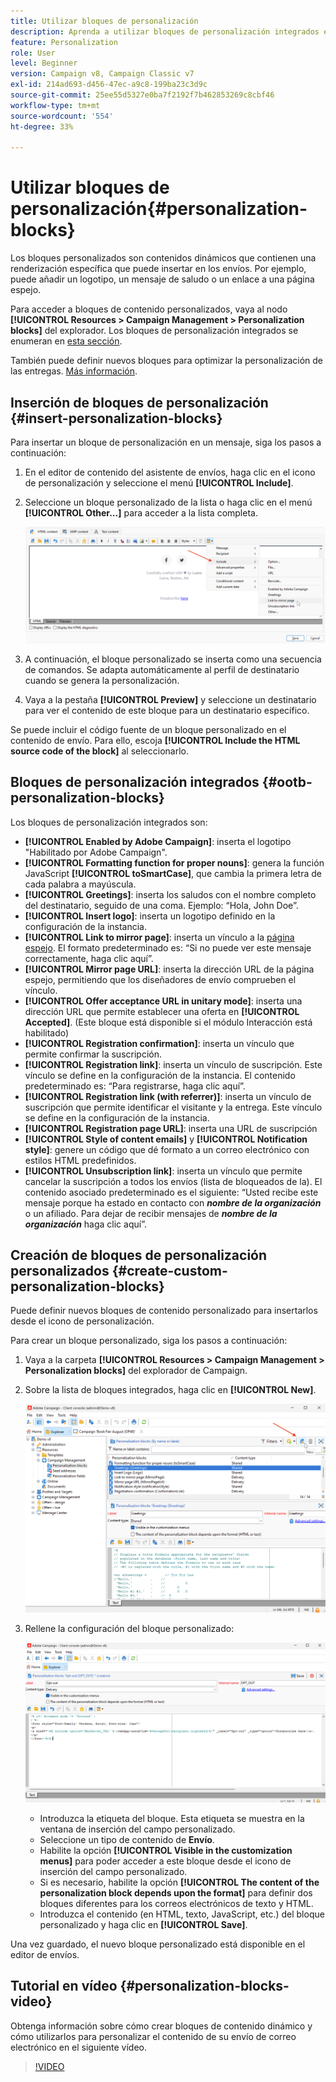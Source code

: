 ```yaml
---
title: Utilizar bloques de personalización
description: Aprenda a utilizar bloques de personalización integrados en el contenido del mensaje
feature: Personalization
role: User
level: Beginner
version: Campaign v8, Campaign Classic v7
exl-id: 214ad693-d456-47ec-a9c8-199ba23c3d9c
source-git-commit: 25ee55d5327e0ba7f2192f7b462853269c8cbf46
workflow-type: tm+mt
source-wordcount: '554'
ht-degree: 33%

---
```


# Utilizar bloques de personalización{#personalization-blocks}

Los bloques personalizados son contenidos dinámicos que contienen una renderización específica que puede insertar en los envíos. Por ejemplo, puede añadir un logotipo, un mensaje de saludo o un enlace a una página espejo.

Para acceder a bloques de contenido personalizados, vaya al nodo **[!UICONTROL Resources > Campaign Management > Personalization blocks]** del explorador. Los bloques de personalización integrados se enumeran en [esta sección](#ootb-personalization-blocks).

También puede definir nuevos bloques para optimizar la personalización de las entregas. [Más información](#create-custom-personalization-blocks).

## Inserción de bloques de personalización {#insert-personalization-blocks}

Para insertar un bloque de personalización en un mensaje, siga los pasos a continuación:

1. En el editor de contenido del asistente de envíos, haga clic en el icono de personalización y seleccione el menú **[!UICONTROL Include]**.
1. Seleccione un bloque personalizado de la lista o haga clic en el menú **[!UICONTROL Other...]** para acceder a la lista completa.

   ![](assets/perso-content-block.png)

1. A continuación, el bloque personalizado se inserta como una secuencia de comandos. Se adapta automáticamente al perfil de destinatario cuando se genera la personalización.
1. Vaya a la pestaña **[!UICONTROL Preview]** y seleccione un destinatario para ver el contenido de este bloque para un destinatario específico.

Se puede incluir el código fuente de un bloque personalizado en el contenido de envío. Para ello, escoja **[!UICONTROL Include the HTML source code of the block]** al seleccionarlo.

## Bloques de personalización integrados {#ootb-personalization-blocks}

Los bloques de personalización integrados son:

* **[!UICONTROL Enabled by Adobe Campaign]**: inserta el logotipo &quot;Habilitado por Adobe Campaign&quot;.
* **[!UICONTROL Formatting function for proper nouns]**: genera la función JavaScript **[!UICONTROL toSmartCase]**, que cambia la primera letra de cada palabra a mayúscula.
* **[!UICONTROL Greetings]**: inserta los saludos con el nombre completo del destinatario, seguido de una coma. Ejemplo: “Hola, John Doe”.
* **[!UICONTROL Insert logo]**: inserta un logotipo definido en la configuración de la instancia.
* **[!UICONTROL Link to mirror page]**: inserta un vínculo a la [página espejo](mirror-page.md). El formato predeterminado es: “Si no puede ver este mensaje correctamente, haga clic aquí”.
* **[!UICONTROL Mirror page URL]**: inserta la dirección URL de la página espejo, permitiendo que los diseñadores de envío comprueben el vínculo.
* **[!UICONTROL Offer acceptance URL in unitary mode]**: inserta una dirección URL que permite establecer una oferta en **[!UICONTROL Accepted]**. (Este bloque está disponible si el módulo Interacción está habilitado)
* **[!UICONTROL Registration confirmation]**: inserta un vínculo que permite confirmar la suscripción.
* **[!UICONTROL Registration link]**: inserta un vínculo de suscripción. Este vínculo se define en la configuración de la instancia. El contenido predeterminado es: “Para registrarse, haga clic aquí”.
* **[!UICONTROL Registration link (with referrer)]**: inserta un vínculo de suscripción que permite identificar el visitante y la entrega. Este vínculo se define en la configuración de la instancia.
* **[!UICONTROL Registration page URL]**: inserta una URL de suscripción
* **[!UICONTROL Style of content emails]** y **[!UICONTROL Notification style]**: genere un código que dé formato a un correo electrónico con estilos HTML predefinidos.
* **[!UICONTROL Unsubscription link]**: inserta un vínculo que permite cancelar la suscripción a todos los envíos (lista de bloqueados de la). El contenido asociado predeterminado es el siguiente: “Usted recibe este mensaje porque ha estado en contacto con ***nombre de la organización*** o un afiliado. Para dejar de recibir mensajes de ***nombre de la organización*** haga clic aquí”.

## Creación de bloques de personalización personalizados {#create-custom-personalization-blocks}

Puede definir nuevos bloques de contenido personalizado para insertarlos desde el icono de personalización.

Para crear un bloque personalizado, siga los pasos a continuación:

1. Vaya a la carpeta **[!UICONTROL Resources > Campaign Management > Personalization blocks]** del explorador de Campaign.
1. Sobre la lista de bloques integrados, haga clic en **[!UICONTROL New]**.

   ![](assets/perso-new-block.png)

1. Rellene la configuración del bloque personalizado:

   ![](assets/perso-custom-block.png)

   * Introduzca la etiqueta del bloque. Esta etiqueta se muestra en la ventana de inserción del campo personalizado.
   * Seleccione un tipo de contenido de **Envío**.
   * Habilite la opción **[!UICONTROL Visible in the customization menus]** para poder acceder a este bloque desde el icono de inserción del campo personalizado.
   * Si es necesario, habilite la opción **[!UICONTROL The content of the personalization block depends upon the format]** para definir dos bloques diferentes para los correos electrónicos de texto y HTML.
   * Introduzca el contenido (en HTML, texto, JavaScript, etc.) del bloque personalizado y haga clic en **[!UICONTROL Save]**.

Una vez guardado, el nuevo bloque personalizado está disponible en el editor de envíos.

## Tutorial en vídeo {#personalization-blocks-video}

Obtenga información sobre cómo crear bloques de contenido dinámico y cómo utilizarlos para personalizar el contenido de su envío de correo electrónico en el siguiente vídeo.

>[!VIDEO](https://video.tv.adobe.com/v/342088?quality=12)
